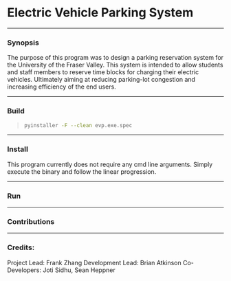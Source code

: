 # Electric Vehicle Parking System

---

### Synopsis

The purpose of this program was to design a parking reservation system for the University of the Fraser Valley.
This system is intended to allow students and staff members to reserve time blocks for charging their electric vehicles. Ultimately aiming at reducing parking-lot congestion and increasing efficiency of the end users.

---

### Build

> ```bash
> pyinstaller -F --clean evp.exe.spec
> ```

---

### Install
This program currently does not require any cmd line arguments. Simply execute the binary and follow the linear progression.


---

### Run

---

### Contributions

---

### Credits:

Project Lead: Frank Zhang
Development Lead: Brian Atkinson
Co-Developers: Joti Sidhu, Sean Heppner